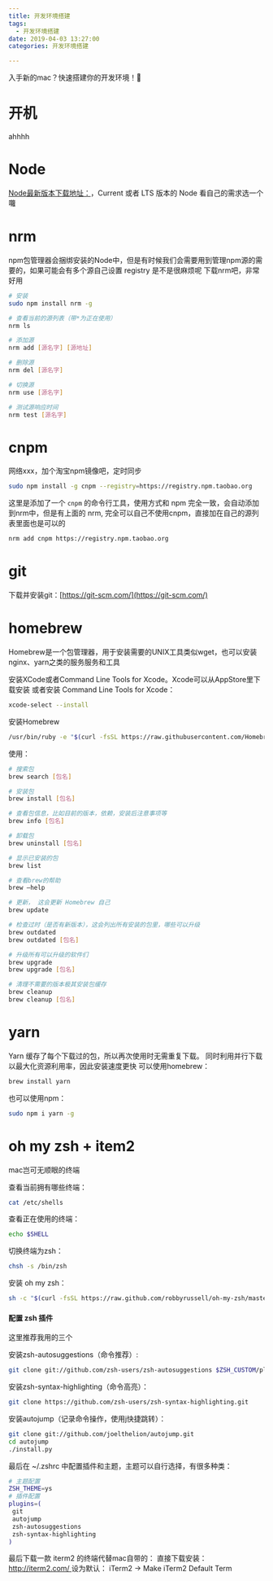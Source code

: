 ```yaml
---
title: 开发环境搭建
tags:
  - 开发环境搭建
date: 2019-04-03 13:27:00
categories: 开发环境搭建

---
```


入手新的mac？快速搭建你的开发环境！👏
<!-- more -->

# 开机
ahhhh

# Node
[Node最新版本下载地址：](https://nodejs.org/en/)，Current 或者 LTS 版本的 Node 看自己的需求选一个囖

# nrm
npm包管理器会捆绑安装的Node中，但是有时候我们会需要用到管理npm源的需要的，如果可能会有多个源自己设置 registry 是不是很麻烦呢
下载nrm吧，非常好用
```bash
# 安装
sudo npm install nrm -g

# 查看当前的源列表（带*为正在使用）
nrm ls

# 添加源
nrm add [源名字] [源地址]

# 删除源
nrm del [源名字]

# 切换源
nrm use [源名字]

# 测试源响应时间
nrm test [源名字]
```

# cnpm
网络xxx，加个淘宝npm镜像吧，定时同步
```bash
sudo npm install -g cnpm --registry=https://registry.npm.taobao.org
```
这里是添加了一个 `cnpm` 的命令行工具，使用方式和 npm 完全一致，会自动添加到nrm中，但是有上面的 nrm, 完全可以自己不使用cnpm，直接加在自己的源列表里面也是可以的
```bash
nrm add cnpm https://registry.npm.taobao.org
```

# git
下载并安装git：[https://git-scm.com/](https://git-scm.com/)

# homebrew
Homebrew是一个包管理器，用于安装需要的UNIX工具类似wget，也可以安装nginx、yarn之类的服务服务和工具

安装XCode或者Command Line Tools for Xcode。Xcode可以从AppStore里下载安装
或者安装 Command Line Tools for Xcode：
```bash
xcode-select --install
```
安装Homebrew
```bash
/usr/bin/ruby -e "$(curl -fsSL https://raw.githubusercontent.com/Homebrew/install/master/install)"
```

使用：
```bash
# 搜索包
brew search [包名]

# 安装包
brew install [包名]

# 查看包信息，比如目前的版本，依赖，安装后注意事项等
brew info [包名]

# 卸载包
brew uninstall [包名]

# 显示已安装的包
brew list

# 查看brew的帮助
brew –help

# 更新， 这会更新 Homebrew 自己
brew update

# 检查过时（是否有新版本），这会列出所有安装的包里，哪些可以升级
brew outdated
brew outdated [包名]

# 升级所有可以升级的软件们
brew upgrade
brew upgrade [包名]

# 清理不需要的版本极其安装包缓存
brew cleanup
brew cleanup [包名]
```

# yarn
Yarn 缓存了每个下载过的包，所以再次使用时无需重复下载。 同时利用并行下载以最大化资源利用率，因此安装速度更快
可以使用homebrew：
```bash
brew install yarn
```
也可以使用npm：
```bash
sudo npm i yarn -g
```

# oh my zsh + item2
mac岂可无顺眼的终端

查看当前拥有哪些终端：
```bash
cat /etc/shells
```
查看正在使用的终端：
```bash
echo $SHELL
```
切换终端为zsh：
```bash
chsh -s /bin/zsh
```
安装 oh my zsh：
```bash
sh -c "$(curl -fsSL https://raw.github.com/robbyrussell/oh-my-zsh/master/tools/install.sh)"
```

#### 配置 zsh 插件
这里推荐我用的三个

安装zsh-autosuggestions（命令推荐）:
```bash
git clone git://github.com/zsh-users/zsh-autosuggestions $ZSH_CUSTOM/plugins/zsh-autosuggestions
```
安装zsh-syntax-highlighting（命令高亮）：
```bash
git clone https://github.com/zsh-users/zsh-syntax-highlighting.git 
```
安装autojump（记录命令操作，使用j快捷跳转）：
```bash
git clone git://github.com/joelthelion/autojump.git
cd autojump
./install.py
```
最后在 ~/.zshrc 中配置插件和主题，主题可以自行选择，有很多种类：
```bash
# 主题配置
ZSH_THEME=ys
# 插件配置
plugins=(
 git
 autojump
 zsh-autosuggestions
 zsh-syntax-highlighting
)
```

最后下载一款 iterm2 的终端代替mac自带的：
直接下载安装：[http://iterm2.com/ ](http://iterm2.com/)
设为默认：
iTerm2 -> Make iTerm2 Default Term

